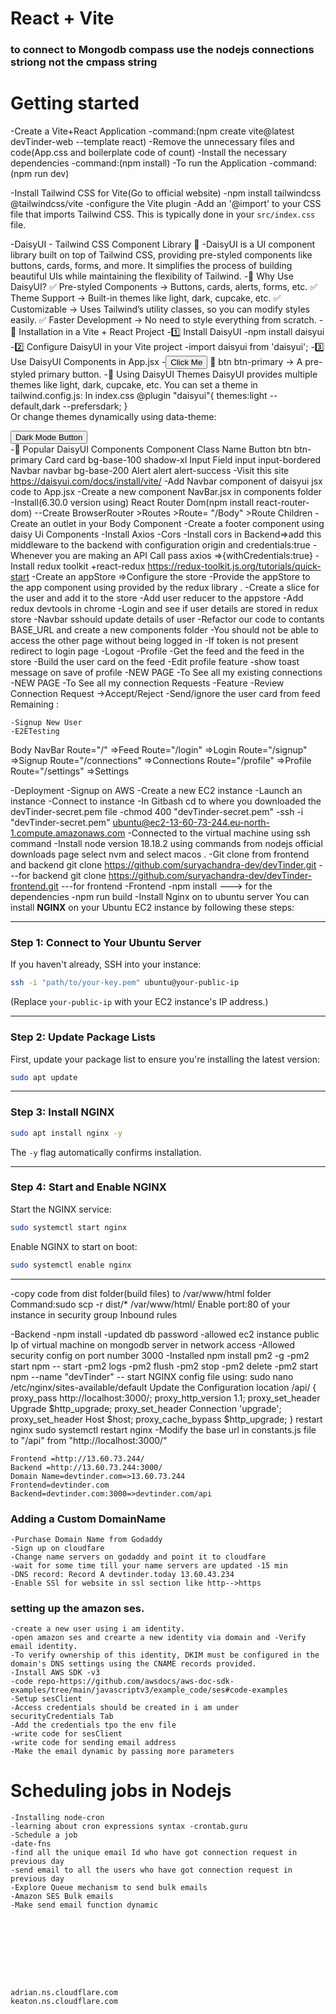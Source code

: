 # React + Vite
### to connect to Mongodb compass use the nodejs connections striong not the cmpass string
# Getting started
-Create a Vite+React Application
-command:(npm create vite@latest devTinder-web --template react)
-Remove the unnecessary files and code(App.css and boilerplate code of count)
-Install the necessary dependencies
-command:(npm install)
-To run the Application
-command:(npm run dev)

-Install Tailwind CSS for Vite(Go to official website)
    -npm install tailwindcss @tailwindcss/vite
    -configure the Vite plugin
    -Add an '@import' to your CSS file that imports Tailwind CSS. This is typically done in your `src/index.css` file.

-DaisyUI - Tailwind CSS Component Library 🌼
    -DaisyUI is a UI component library built on top of Tailwind CSS, providing pre-styled components like buttons, cards, forms, and more. It simplifies the process of building beautiful UIs while maintaining the flexibility of Tailwind.
    -🌟 Why Use DaisyUI?
        ✅ Pre-styled Components → Buttons, cards, alerts, forms, etc.
        ✅ Theme Support → Built-in themes like light, dark, cupcake, etc.
        ✅ Customizable → Uses Tailwind’s utility classes, so you can modify styles easily.
        ✅ Faster Development → No need to style everything from scratch.
    -📌 Installation in a Vite + React Project
        -1️⃣ Install DaisyUI
            -npm install daisyui
        -2️⃣ Configure DaisyUI in your Vite project
            -import daisyui from 'daisyui';
        -3️⃣ Use DaisyUI Components in App.jsx
            -<button className="btn btn-primary">Click Me</button>
            🔹 btn btn-primary → A pre-styled primary button.
        -🎨 Using DaisyUI Themes
            DaisyUI provides multiple themes like light, dark, cupcake, etc.
            You can set a theme in tailwind.config.js:
            In index.css
            @plugin "daisyui"{
                themes:light --default,dark --prefersdark;
            }    
            Or change themes dynamically using data-theme:
            <div data-theme="dark">
                <button className="btn btn-secondary">Dark Mode Button</button>
            </div>
        -🚀 Popular DaisyUI Components
            Component	Class Name
            Button	btn btn-primary
            Card	card bg-base-100 shadow-xl
            Input Field	input input-bordered
            Navbar	navbar bg-base-200
            Alert	alert alert-success
    -Visit this site https://daisyui.com/docs/install/vite/
    -Add Navbar component of daisyui jsx code to App.jsx
    -Create a new component NavBar.jsx in components folder
    -Install(6.30.0 version using) React Router Dom(npm install react-router-dom)
    --Create BrowserRouter >Routes >Route= "/Body" >Route Children
    -Create an outlet in your Body Component
    -Create a footer component using daisy Ui Components
    -Install Axios 
    -Cors -Install cors in Backend=>add this middleware to the backend with configuration  origin and credentials:true
    -Whenever you are making an API Call pass axios =>{withCredentials:true}
    -Install redux toolkit +react-redux https://redux-toolkit.js.org/tutorials/quick-start
    -Create an appStore =>Configure the store
    -Provide the appStore to the app component using <Provider store={appStore}></Provider> provided by the redux library   .
    -Create a slice for the user and add it to the store
    -Add user reducer to the appstore
    -Add redux devtools in chrome
    -Login and see if user details are stored in redux store
    -Navbar sshould update details of user
    -Refactor our code to contants BASE_URL and create a new components folder
    -You should not be able to access the other page without being logged in
    -If token is not present redirect to login page
    -Logout
    -Profile
    -Get the feed and the feed in the store
    -Build the user card on the feed
    -Edit profile feature
    -show toast message on save of profile
    -NEW PAGE -To See all my existing connections
    -NEW PAGE -To See all my connection Requests
    -Feature -Review Connection Request ->Accept/Reject 
    -Send/ignore the user card from feed
    Remaining :
    
    -Signup New User
    -E2ETesting


Body
    NavBar
    Route="/" =>Feed
    Route="/login" =>Login
    Route="/signup" =>Signup
    Route="/connections" =>Connections
    Route="/profile" =>Profile
    Route="/settings" =>Settings



-Deployment
    -Signup on AWS
    -Create a new EC2 instance
    -Launch an instance 
    -Connect to instance
    -In Gitbash cd to where you downloaded the devTinder-secret.pem file
    -chmod 400 "devTinder-secret.pem"
    -ssh -i "devTinder-secret.pem" ubuntu@ec2-13-60-73-244.eu-north-1.compute.amazonaws.com
    -Connected to the virtual machine using ssh command
    -Install node version 18.18.2 using commands from nodejs official downloads page select nvm and select macos .
    -Git clone from frontend and backend 
    git clone https://github.com/suryachandra-dev/devTinder.git ---for backend
    git clone https://github.com/suryachandra-dev/devTinder-frontend.git ---for frontend
    -Frontend
        -npm install ---> for the dependencies 
        -npm run build 
        -Install Nginx on to ubuntu server
        You can install **NGINX** on your Ubuntu EC2 instance by following these steps:  

---

### **Step 1: Connect to Your Ubuntu Server**  
If you haven't already, SSH into your instance:  
```sh
ssh -i "path/to/your-key.pem" ubuntu@your-public-ip
```
(Replace `your-public-ip` with your EC2 instance's IP address.)  

---

### **Step 2: Update Package Lists**  
First, update your package list to ensure you're installing the latest version:  
```sh
sudo apt update
```

---

### **Step 3: Install NGINX**  
```sh
sudo apt install nginx -y
```
The `-y` flag automatically confirms installation.  

---

### **Step 4: Start and Enable NGINX**  
Start the NGINX service:  
```sh
sudo systemctl start nginx
```
Enable NGINX to start on boot:  
```sh
sudo systemctl enable nginx
```

---

<!-- ### **Step 5: Allow Traffic in Firewall (If Enabled)**  
Check if **UFW (Uncomplicated Firewall)** is active:  
```sh
sudo ufw status
```
If active, allow HTTP and HTTPS traffic:  
```sh
sudo ufw allow 'Nginx Full'
sudo ufw reload
```

---

### **Step 6: Verify Installation**  
Check if NGINX is running:  
```sh
sudo systemctl status nginx
```
You should see something like **"active (running)"**.  

---

### **Step 7: Test NGINX**  
In your **browser**, visit:  
```
http://your-public-ip
```
You should see the **NGINX welcome page**.  

---

### **Optional: Restart or Stop NGINX**  
- **Restart** NGINX:  
  ```sh
  sudo systemctl restart nginx
  ```
- **Stop** NGINX:  
  ```sh
  sudo systemctl stop nginx
  ```

Let me know if you need help! 🚀


 -->

-copy code from dist folder(build files) to /var/www/html folder
 Command:sudo scp -r dist/* /var/www/html/
Enable port:80 of your instance in security group Inbound rules


-Backend
    -npm install
    -updated db password
    -allowed ec2 instance public Ip of virtual machine  on mongodb server in network access
    -Allowed security config on port number 3000
    -Installed npm install pm2 -g 
    -pm2 start npm -- start
    -pm2 logs
    -pm2 flush <npm>
    -pm2 stop <npm>
    -pm2 delete <npm>
    -pm2 start npm --name "devTinder" -- start
NGINX config file using:
    sudo nano /etc/nginx/sites-available/default
Update the Configuration
     location /api/ {
        proxy_pass http://localhost:3000/;
        proxy_http_version 1.1;
        proxy_set_header Upgrade $http_upgrade;
        proxy_set_header Connection 'upgrade';
        proxy_set_header Host $host;
        proxy_cache_bypass $http_upgrade;
    }
restart nginx
 sudo systemctl restart nginx
-Modify the base url in constants.js file to "/api" from 
"http://localhost:3000/"




    Frontend =http://13.60.73.244/
    Backend =http://13.60.73.244:3000/
    Domain Name=devtinder.com=>13.60.73.244
    Frontend=devtinder.com
    Backend=devtinder.com:3000=>devtinder.com/api


### Adding a Custom DomainName
    -Purchase Domain Name from Godaddy
    -Sign up on cloudfare
    -Change name servers on godaddy and point it to cloudfare
    -wait for some time till your name servers are updated -15 min
    -DNS record: Record A devtinder.today 13.60.43.234
    -Enable SSl for website in ssl section like http-->https


### setting up the amazon ses.
    -create a new user using i am identity.
    -open amazon ses and crearte a new identity via domain and -Verify email identity.
    -To verify ownership of this identity, DKIM must be configured in the domain's DNS settings using the CNAME records provided.
    -Install AWS SDK -v3
    -code repo-https://github.com/awsdocs/aws-doc-sdk-examples/tree/main/javascriptv3/example_code/ses#code-examples
    -Setup sesClient
    -Access credentials should be created in i am under securityCredentials Tab
    -Add the credentials tpo the env file
    -write code for sesClient
    -write code for sending email address
    -Make the email dynamic by passing more parameters

# Scheduling jobs in Nodejs
    -Installing node-cron
    -learning about cron expressions syntax -crontab.guru
    -Schedule a job
    -date-fns
    -find all the unique email Id who have got connection request in previous day
    -send email to all the users who have got connection request in previous day
    -Explore Queue mechanism to send bulk emails
    -Amazon SES Bulk emails
    -Make send email function dynamic









    adrian.ns.cloudflare.com
    keaton.ns.cloudflare.com


   


